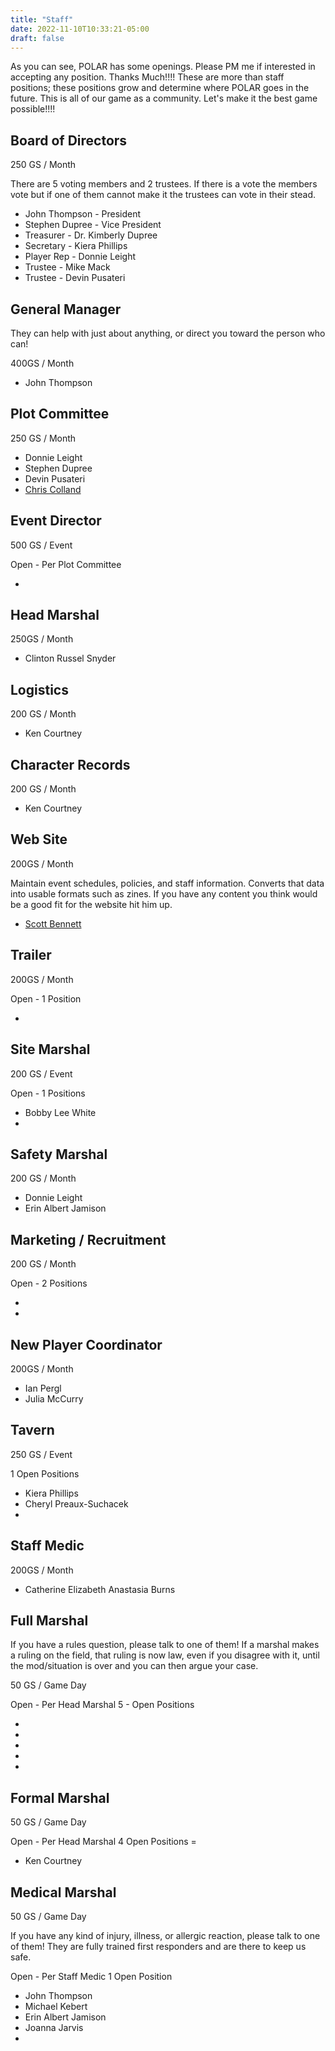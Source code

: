 ```yaml
---
title: "Staff"
date: 2022-11-10T10:33:21-05:00
draft: false
---
```


As you can see, POLAR has some openings. Please PM me if interested in accepting any position. Thanks Much!!!!
These are more than staff positions; these positions grow and determine where POLAR goes in the future. This is all of our game as a community. Let's make it the best game possible!!!!

## Board of Directors

250 GS / Month

There are 5 voting members and 2 trustees. If there is a vote the members vote but if one of them cannot make it the trustees can vote in their stead. 

- John Thompson - President
- Stephen Dupree - Vice President
- Treasurer - Dr. Kimberly Dupree 
- Secretary - Kiera Phillips 
- Player Rep - Donnie Leight 
- Trustee - Mike Mack 
- Trustee - Devin Pusateri 

## General Manager

They can help with just about anything, or direct you toward the person who can!

400GS / Month

- John Thompson 

## Plot Committee 

250 GS / Month

- Donnie Leight 
- Stephen Dupree 
- Devin Pusateri
- [Chris Colland](./chris_colland) 

## Event Director

500 GS / Event

Open - Per Plot Committee 

- 

## Head Marshal

250GS / Month

- Clinton Russel Snyder 

## Logistics

200 GS / Month

- Ken Courtney 

## Character Records

200 GS / Month

- Ken Courtney 

## Web Site

200GS / Month

Maintain event schedules, policies, and staff information. Converts that data into usable formats such as zines. If you have any content you think would be a good fit for the website hit him up.

- [Scott Bennett](./scott_bennett) 

## Trailer

200GS / Month

Open - 1 Position

- 

## Site Marshal

200 GS / Event

Open - 1 Positions

- Bobby Lee White 
- 

## Safety Marshal

200 GS / Month

- Donnie Leight 
- Erin Albert Jamison

## Marketing / Recruitment

200 GS / Month

Open - 2 Positions

- 
- 

## New Player Coordinator

200GS / Month

- Ian Pergl 
- Julia McCurry 

## Tavern

250 GS / Event

1 Open Positions

- Kiera Phillips 
- Cheryl Preaux-Suchacek 
- 

## Staff Medic

200GS / Month

-   Catherine Elizabeth Anastasia Burns 

##   Full Marshal 

If you have a rules question, please talk to one of them! If a marshal makes a ruling on the field, that ruling is now law, even if you disagree with it, until the mod/situation is over and you can then argue your case.

50 GS / Game Day 

Open - Per Head Marshal  5 - Open Positions

- 
-  
-  
-  
- 

## Formal Marshal 

50 GS / Game Day 

Open - Per Head Marshal 4 Open Positions =

- Ken Courtney 

## Medical Marshal

50 GS / Game Day

If you have any kind of injury, illness, or allergic reaction, please talk to one of them! They are fully trained first responders and are there to keep us safe.

 Open - Per Staff Medic 1 Open Position 

- John Thompson 
- Michael Kebert 
- Erin Albert Jamison 
- Joanna Jarvis  
- 
